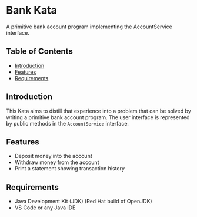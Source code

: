 # Bank Kata

A primitive bank account program implementing the AccountService interface.

## Table of Contents

- [Introduction](#introduction)
- [Features](#features)
- [Requirements](#requirements)

## Introduction

This Kata aims to distill that experience into a problem that can be solved by writing a primitive bank account program. The user interface is represented by public methods in the `AccountService` interface.

## Features

- Deposit money into the account
- Withdraw money from the account
- Print a statement showing transaction history

## Requirements

- Java Development Kit (JDK) (Red Hat build of OpenJDK)
- VS Code or any Java IDE
